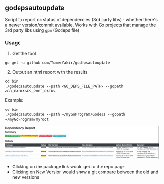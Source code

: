 ## godepsautoupdate
Script to report on status of dependencies (3rd party libs) - whether there's a newer version/commit available.
Works with Go projects that manage the 3rd party libs using `gpm` (Godeps file)

### Usage
1. Get the tool
```
go get -u github.com/TomerYakir/godepsautoupdate
```

2. Output an html report with the results
```
cd bin
./godepsautoupdate --path <GO_DEPS_FILE_PATH> --gopath <GO_PACKAGES_ROOT_PATH>
```

Example:
```
cd bin
./godepsautoupdate --path ~/myGoProgram/Godeps --gopath ~/myGoProgram/myroot
```

![Report Example](reportScreenshot.png?raw=true "Report Example")

- Clicking on the package link would get to the repo page
- Clicking on New Version would show a git compare between the old and new versions